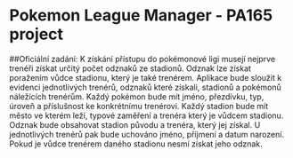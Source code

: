 # Pokemon League Manager - PA165 project

##Oficiální zadání:
K získání přístupu do pokémonové ligi musejí nejprve trenéři získat určitý počet odznaků ze stadionů. 
Odznak lze získat poražením vůdce stadionu, který je také trenérem. Aplikace bude sloužit k evidenci jednotlivých 
trenérů, odznaků které získali, stadionů a pokémonů náležících trenérům. Každý pokémon bude mít jméno, přezdívku, typ, úroveň a 
příslušnost ke konkrétnímu trenérovi. Každý stadion bude mít město ve kterém leží, typové zaměření a trenéra který je vůdcem stadionu. 
Odznak bude obsahovat stadion původu a trenéra, který jej získal. U jednotlivých trenérů pak bude uchováno jméno, příjmení a datum narození. 
Pokud je vůdce trenérem daného stadionu nesmí získat jeho odznak.
